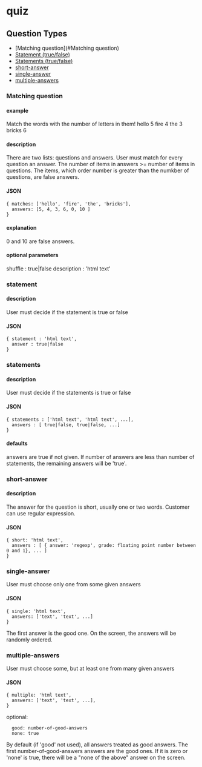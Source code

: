 # quiz

## Question Types

* [Matching question](#Matching question)
* [Statement (true/false)](#statement)
* [Statements (true/false)](#statements)
* [short-answer](#short-answer)
* [single-answer](#single-answer)
* [multiple-answers](#multiple-answers)

### Matching question

#### example

Match the words with the number of letters in them!
  hello  5
  fire   4
  the    3 
  bricks 6

#### description

There are two lists: questions and answers. User must match for every question an answer. The number of items in answers >= number of items in questions. The items, which order number is greater than the numkber of questions, are false answers.

#### JSON
```
{ matches: ['hello', 'fire', 'the', 'bricks'],
  answers: [5, 4, 3, 6, 0, 10 ]
}
```

#### explanation
0 and 10 are false answers. 

#### optional parameters
shuffle : true|false
description : 'html text'

### statement

#### description

User must decide if the statement is true or false

#### JSON

```
{ statement : 'html text',
  answer : true|false
}
```
### statements

#### description

User must decide if the statements is true or false

#### JSON

```
{ statements : ['html text', 'html text', ...],
  answers : [ true|false, true|false, ...]
}
```

#### defaults

answers are true if not given. If number of answers are less than number of statements, the remaining answers
will be 'true'.

### short-answer

#### description

The answer for the question is short, usually one or two words. Customer can use regular expression.

#### JSON

```
{ short: 'html text',
  answers : [ { answer: 'regexp', grade: floating point number between 0 and 1}, ... ]
}
```

### single-answer

User must choose only one from some given answers

#### JSON

```
{ single: 'html text',
  answers: ['text', 'text', ...]
}
```

The first answer is the good one. On the screen, the answers will be randomly ordered.

### multiple-answers

User must choose some, but at least one from many given answers

#### JSON

```
{ multiple: 'html text',
  answers: ['text', 'text', ...],
}
```

optional:
```
  good: number-of-good-answers
  none: true
```

By default (if 'good' not used), all answers treated as good answers.
The first number-of-good-answers answers are the good ones. If it is zero or 'none' is true, there will be a "none of the above" answer on the screen.

